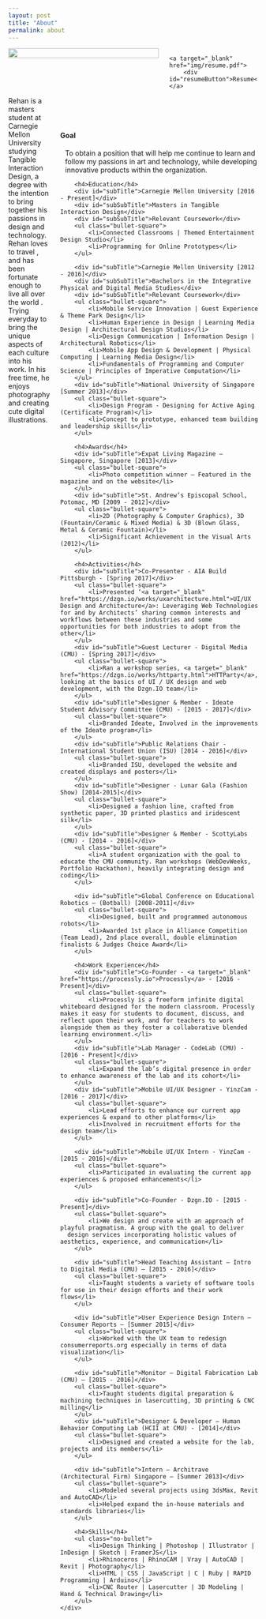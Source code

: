 ```yaml
---
layout: post
title: "About"
permalink: about
---
```


<div class="small-12 medium-4 large-3 columns">
    <img src="img/rehan.png" style="width:100%">

    <a target="_blank" href="img/resume.pdf">
        <div id="resumeButton">Resume</div>
    </a>
</div>

<div class="small-12 medium-7 large-8 columns">
    <div class="bio">
        Rehan is a masters student at Carnegie Mellon University studying Tangible Interaction Design, a degree with the intention to bring together his passions in design <span class="emoji emoji-palette"></span> and technology.<span class="emoji emoji-computer"></span> Rehan loves to travel <span class="emoji emoji-airplane"></span>, and has been fortunate enough to live all over the world <span class="emoji emoji-globe_asia"></span>. Trying everyday to bring the unique aspects of each culture into his work. In his free time, he enjoys photography <span class="emoji emoji-camera"></span> and creating cute digital illustrations.<span class="emoji emoji-penguin_head"></span>
    </div>
    <div style="margin-top:50px">
        <h4>Goal</h4>
        <div style="padding-left:10px;">To obtain a position that will help me continue to learn and follow my passions in art and technology, while developing innovative products within the organization.</div>

        <h4>Education</h4>
        <div id="subTitle">Carnegie Mellon University [2016 - Present]</div>
        <div id="subSubTitle">Masters in Tangible Interaction Design</div>
        <div id="subSubTitle">Relevant Coursework</div>
        <ul class="bullet-square">
            <li>Connected Classrooms | Themed Entertainment Design Studio</li>
            <li>Programming for Online Prototypes</li>
        </ul>
        
        <div id="subTitle">Carnegie Mellon University [2012 - 2016]</div>
        <div id="subSubTitle">Bachelors in the Integrative Physical and Digital Media Studies</div>
        <div id="subSubTitle">Relevant Coursework</div>
        <ul class="bullet-square">
            <li>Mobile Service Innovation | Guest Experience & Theme Park Design</li>
            <li>Human Experience in Design | Learning Media Design | Architectural Design Studios</li>
            <li>Design Communication | Information Design | Architectural Robotics</li>
            <li>Mobile App Design & Development | Physical Computing | Learning Media Design</li>
            <li>Fundamentals of Programming and Computer Science | Principles of Imperative Computation</li>
        </ul>
        <div id="subTitle">National University of Singapore [Summer 2013]</div>
        <ul class="bullet-square">
            <li>Design Program - Designing for Active Aging (Certificate Program)</li>
            <li>Concept to prototype, enhanced team building and leadership skills</li>
        </ul>

        <h4>Awards</h4>
        <div id="subTitle">Expat Living Magazine – Singapore, Singapore [2013]</div>
        <ul class="bullet-square">
            <li>Photo competition winner – Featured in the magazine and on the website</li>
        </ul>
        <div id="subTitle">St. Andrew’s Episcopal School, Potomac, MD [2009 - 2012]</div>
        <ul class="bullet-square">
            <li>2D (Photography & Computer Graphics), 3D (Fountain/Ceramic & Mixed Media) & 3D (Blown Glass, Metal & Ceramic Fountain)</li>
            <li>Significant Achievement in the Visual Arts (2012)</li>
        </ul>
        
        <h4>Activities</h4>
        <div id="subTitle">Co-Presenter - AIA Build Pittsburgh - [Spring 2017]</div>
        <ul class="bullet-square">
            <li>Presented ‘<a target="_blank" href="https://dzgn.io/works/uxarchitecture.html">UI/UX Design and Architecture</a>: Leveraging Web Technologies for and by Architects’ sharing common interests and workflows between these industries and some opportunities for both industries to adopt from the other</li>
        </ul>
        <div id="subTitle">Guest Lecturer - Digital Media (CMU) - [Spring 2017]</div>
        <ul class="bullet-square">
            <li>Ran a workshop series, <a target="_blank" href="https://dzgn.io/works/httparty.html">HTTParty</a>, looking at the basics of UI / UX design and web development, with the Dzgn.IO team</li>
        </ul>
        <div id="subTitle">Designer & Member - Ideate Student Advisory Committee (CMU) - [2015 - 2017]</div>
        <ul class="bullet-square">
            <li>Branded Ideate, Involved in the improvements of the Ideate program</li>
        </ul>
        <div id="subTitle">Public Relations Chair - International Student Union (ISU) [2014 - 2016]</div>
        <ul class="bullet-square">
            <li>Branded ISU, developed the website and created displays and posters</li>
        </ul>
        <div id="subTitle">Designer - Lunar Gala (Fashion Show) [2014-2015]</div>
        <ul class="bullet-square">
            <li>Designed a fashion line, crafted from synthetic paper, 3D printed plastics and iridescent silk</li>
        </ul>
        <div id="subTitle">Designer & Member - ScottyLabs (CMU) - [2014 - 2016]</div>
        <ul class="bullet-square">
            <li>A student organization with the goal to educate the CMU community. Ran workshops (WebDevWeeks, Portfolio Hackathon), heavily integrating design and coding</li>
        </ul>

        <div id="subTitle">Global Conference on Educational Robotics – (Botball) [2008-2011]</div>
        <ul class="bullet-square">
            <li>Designed, built and programmed autonomous robots</li>
            <li>Awarded 1st place in Alliance Competition (Team Lead), 2nd place overall, double elimination finalists & Judges Choice Award</li>
        </ul>
        
        <h4>Work Experience</h4>
        <div id="subTitle">Co-Founder - <a target="_blank" href="https://processly.io">Processly</a> - [2016 - Present]</div>
        <ul class="bullet-square">
            <li>Processly is a freeform infinite digital whiteboard designed for the modern classroom. Processly makes it easy for students to document, discuss, and reflect upon their work, and for teachers to work alongside them as they foster a collaborative blended learning environment.</li>
        </ul>
        <div id="subTitle">Lab Manager - CodeLab (CMU) - [2016 - Present]</div>
        <ul class="bullet-square">
            <li>Expand the lab’s digital presence in order to enhance awareness of the lab and its cohort</li>
        </ul>
        <div id="subTitle">Mobile UI/UX Designer - YinzCam - [2016 - 2017]</div>
        <ul class="bullet-square">
            <li>Lead efforts to enhance our current app experiences & expand to other platforms</li>
            <li>Involved in recruitment efforts for the design team</li>
        </ul>
        
        <div id="subTitle">Mobile UI/UX Intern - YinzCam - [2015 - 2016]</div>
        <ul class="bullet-square">
            <li>Participated in evaluating the current app experiences & proposed enhancements</li>
        </ul>

        <div id="subTitle">Co-Founder - Dzgn.IO - [2015 - Present]</div>
        <ul class="bullet-square">
            <li>We design and create with an approach of playful pragmatism. A group with the goal to deliver 
	  design services incorporating holistic values of aesthetics, experience, and communication</li>
        </ul>

        <div id="subTitle">Head Teaching Assistant – Intro to Digital Media (CMU) – [2015 - 2016]</div>
        <ul class="bullet-square">
            <li>Taught students a variety of software tools for use in their design efforts and their work flows</li>
        </ul>

        <div id="subTitle">User Experience Design Intern – Consumer Reports – [Summer 2015]</div>
        <ul class="bullet-square">
            <li>Worked with the UX team to redesign consumerreports.org especially in terms of data visualization</li>
        </ul>

        <div id="subTitle">Monitor – Digital Fabrication Lab (CMU) – [2015 - 2016]</div>
        <ul class="bullet-square">
            <li>Taught students digital preparation & machining techniques in lasercutting, 3D printing & CNC milling</li>
        </ul>
        <div id="subTitle">Designer & Developer – Human Behavior Computing Lab (HCII at CMU) - [2014]</div>
        <ul class="bullet-square">
            <li>Designed and created a website for the lab, projects and its members</li>
        </ul>

        <div id="subTitle">Intern – Architrave (Architectural Firm) Singapore – [Summer 2013]</div>
        <ul class="bullet-square">
            <li>Modeled several projects using 3dsMax, Revit and AutoCAD</li>
            <li>Helped expand the in-house materials and standards libraries</li>
        </ul>

        <h4>Skills</h4>
        <ul class="no-bullet">
            <li>Design Thinking | Photoshop | Illustrator | InDesign | Sketch | FramerJS</li>
            <li>Rhinoceros | RhinoCAM | Vray | AutoCAD | Revit | Photography</li>
            <li>HTML | CSS | JavaScript | C | Ruby | RAPID Programming | Arduino</li>
            <li>CNC Router | Lasercutter | 3D Modeling | Hand & Technical Drawing</li>
        </ul>
    </div>
</div>

